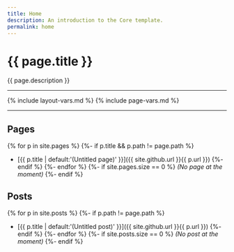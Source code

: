 ```yaml
---
title: Home
description: An introduction to the Core template.
permalink: home
---
```


# {{ page.title }}

{{ page.description }}

---

{% include layout-vars.md %}
{% include page-vars.md %}

---

## Pages

{% for p in site.pages %}
{%- if p.title && p.path != page.path %}
- [{{ p.title | default:'(Untitled page)' }}]({{ site.github.url }}{{ p.url }})
{%- endif %}
{%- endfor %}
{%- if site.pages.size == 0 %}
_(No page at the moment)_
{%- endif %}

## Posts

{% for p in site.posts %}
{%- if p.path != page.path %}
- [{{ p.title | default:'(Untitled post)' }}]({{ site.github.url }}{{ p.url }})
{%- endif %}
{%- endfor %}
{%- if site.posts.size == 0 %}
_(No post at the moment)_
{%- endif %}
